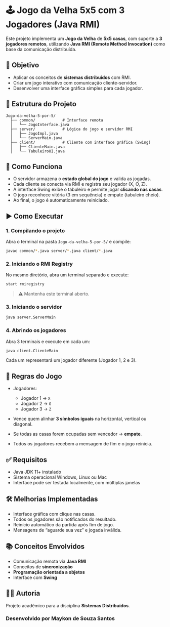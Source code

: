 
# 🕹️ Jogo da Velha 5x5 com 3 Jogadores (Java RMI)

Este projeto implementa um **Jogo da Velha** de **5x5 casas**, com suporte a **3 jogadores remotos**, utilizando **Java RMI (Remote Method Invocation)** como base da comunicação distribuída.

## 📌 Objetivo

- Aplicar os conceitos de **sistemas distribuídos** com RMI.
- Criar um jogo interativo com comunicação cliente-servidor.
- Desenvolver uma interface gráfica simples para cada jogador.

## 📂 Estrutura do Projeto

```
Jogo-da-velha-5-por-5/
  ├── common/            # Interface remota
  │   └── JogoInterface.java
  ├── server/            # Lógica do jogo e servidor RMI
  │   ├── JogoImpl.java
  │   └── ServerMain.java
  ├── client/            # Cliente com interface gráfica (Swing)
  │   ├── ClienteMain.java
  │   └── TabuleiroUI.java
```

## 🧠 Como Funciona

- O servidor armazena o **estado global do jogo** e valida as jogadas.
- Cada cliente se conecta via RMI e registra seu jogador (X, O, Z).
- A interface Swing exibe o tabuleiro e permite jogar **clicando nas casas**.
- O jogo reconhece vitória (3 em sequência) e empate (tabuleiro cheio).
- Ao final, o jogo é automaticamente reiniciado.

## ▶️ Como Executar

### 1. Compilando o projeto

Abra o terminal na pasta `Jogo-da-velha-5-por-5/` e compile:

```bash
javac common/*.java server/*.java client/*.java
```

### 2. Iniciando o RMI Registry

No mesmo diretório, abra um terminal separado e execute:

```bash
start rmiregistry
```

> ⚠️ Mantenha este terminal aberto.

### 3. Iniciando o servidor

```bash
java server.ServerMain
```

### 4. Abrindo os jogadores

Abra 3 terminais e execute em cada um:

```bash
java client.ClienteMain
```

Cada um representará um jogador diferente (Jogador 1, 2 e 3).

## 🏁 Regras do Jogo

- Jogadores:  
  - Jogador 1 → `X`  
  - Jogador 2 → `O`  
  - Jogador 3 → `Z`

- Vence quem alinhar **3 símbolos iguais** na horizontal, vertical ou diagonal.
- Se todas as casas forem ocupadas sem vencedor → **empate**.
- Todos os jogadores recebem a mensagem de fim e o jogo reinicia.

## ✅ Requisitos

- Java JDK 11+ instalado
- Sistema operacional Windows, Linux ou Mac
- Interface pode ser testada localmente, com múltiplas janelas

## 🛠️ Melhorias Implementadas

- Interface gráfica com clique nas casas.
- Todos os jogadores são notificados do resultado.
- Reinício automático da partida após fim de jogo.
- Mensagens de “aguarde sua vez” e jogada inválida.

## 📚 Conceitos Envolvidos

- Comunicação remota via **Java RMI**
- Conceitos de **sincronização**
- **Programação orientada a objetos**
- Interface com **Swing**

## 👨‍💻 Autoria

Projeto acadêmico para a disciplina **Sistemas Distribuídos**.
### Desenvolvido por Maykon de Souza Santos
